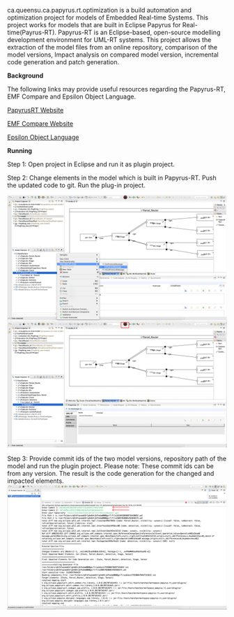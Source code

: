 
ca.queensu.ca.papyrus.rt.optimization is a build automation and optimization project for models of Embedded Real-time Systems. This project works for models that are built in Eclipse Papyrus for Real-time(Payrus-RT). Papyrus-RT is an Eclipse-based, open-source modelling development environment for UML-RT systems. This project allows the extraction of the model files from an online repository, comparison of the model versions, Impact analysis on compared model version, incremental code generation and patch generation.

**Background**

The following links may provide useful resources regarding the Papyrus-RT, EMF Compare and Epsilon Object Language.

[PapyrusRT Website](https://www.eclipse.org/papyrus-rt/)

[EMF Compare Website](https://www.eclipse.org/emf/compare/)

[Epsilon Object Language](https://www.eclipse.org/epsilon/doc/eol/)


**Running**

Step 1: Open project in Eclipse and run it as plugin project. 

Step 2: Change elements in the model which is built in Papyrus-RT. Push the updated code to git. Run the plug-in project.

![Alt text](https://github.com/kanchan345/ca.queensu.cs.papyrus.rt.optimization/blob/master/screenshots/fig1.png)
![Alt text](https://github.com/kanchan345/ca.queensu.cs.papyrus.rt.optimization/blob/master/screenshots/fig2.png)

Step 3: Provide commit ids of the two model versions, repository path of the model and run the plugin project. Please note: These commit ids can be from any version. The result is the code generation for the changed and impacted elements.
![Alt text](https://github.com/kanchan345/ca.queensu.cs.papyrus.rt.optimization/blob/master/screenshots/fig3.png)










